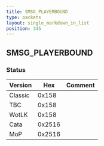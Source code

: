 ```yaml
---
title: SMSG_PLAYERBOUND
type: packets
layout: single_markdown_in_list
position: 345
---
```


## SMSG_PLAYERBOUND

### Status

Version    | Hex        | Comment
---------- | ---------- | ---------- 
Classic    | 0x158      | 
TBC        | 0x158      | 
WotLK      | 0x158      | 
Cata       | 0x2516     | 
MoP        | 0x2516     | 